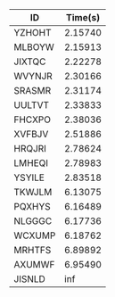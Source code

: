|ID|Time(s)|
|-|-|
|YZHOHT|2.15740|
|MLBOYW|2.15913|
|JIXTQC|2.22278|
|WVYNJR|2.30166|
|SRASMR|2.31174|
|UULTVT|2.33833|
|FHCXPO|2.38036|
|XVFBJV|2.51886|
|HRQJRI|2.78624|
|LMHEQI|2.78983|
|YSYILE|2.83518|
|TKWJLM|6.13075|
|PQXHYS|6.16489|
|NLGGGC|6.17736|
|WCXUMP|6.18762|
|MRHTFS|6.89892|
|AXUMWF|6.95490|
|JISNLD|inf|
